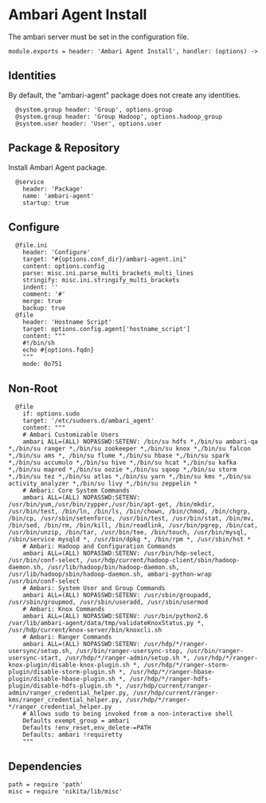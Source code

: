 # Ambari Agent Install

The ambari server must be set in the configuration file.

    module.exports = header: 'Ambari Agent Install', handler: (options) ->

## Identities

By default, the "ambari-agent" package does not create any identities.

      @system.group header: 'Group', options.group
      @system.group header: 'Group Hadoop', options.hadoop_group
      @system.user header: 'User', options.user

## Package & Repository

Install Ambari Agent package.

      @service
        header: 'Package'
        name: 'ambari-agent'
        startup: true

## Configure

      @file.ini
        header: 'Configure'
        target: "#{options.conf_dir}/ambari-agent.ini"
        content: options.config
        parse: misc.ini.parse_multi_brackets_multi_lines
        stringify: misc.ini.stringify_multi_brackets
        indent: ''
        comment: '#'
        merge: true
        backup: true
      @file
        header: 'Hostname Script'
        target: options.config.agent['hostname_script']
        content: """
        #!/bin/sh
        echo #{options.fqdn}
        """
        mode: 0o751


## Non-Root

      @file
        if: options.sudo
        target: '/etc/sudoers.d/ambari_agent'
        content: """
        # Ambari Customizable Users
        ambari ALL=(ALL) NOPASSWD:SETENV: /bin/su hdfs *,/bin/su ambari-qa *,/bin/su ranger *,/bin/su zookeeper *,/bin/su knox *,/bin/su falcon *,/bin/su ams *, /bin/su flume *,/bin/su hbase *,/bin/su spark *,/bin/su accumulo *,/bin/su hive *,/bin/su hcat *,/bin/su kafka *,/bin/su mapred *,/bin/su oozie *,/bin/su sqoop *,/bin/su storm *,/bin/su tez *,/bin/su atlas *,/bin/su yarn *,/bin/su kms *,/bin/su activity_analyzer *,/bin/su livy *,/bin/su zeppelin *
        # Ambari: Core System Commands
        ambari ALL=(ALL) NOPASSWD:SETENV: /usr/bin/yum,/usr/bin/zypper,/usr/bin/apt-get, /bin/mkdir, /usr/bin/test, /bin/ln, /bin/ls, /bin/chown, /bin/chmod, /bin/chgrp, /bin/cp, /usr/sbin/setenforce, /usr/bin/test, /usr/bin/stat, /bin/mv, /bin/sed, /bin/rm, /bin/kill, /bin/readlink, /usr/bin/pgrep, /bin/cat, /usr/bin/unzip, /bin/tar, /usr/bin/tee, /bin/touch, /usr/bin/mysql, /sbin/service mysqld *, /usr/bin/dpkg *, /bin/rpm *, /usr/sbin/hst * 
        # Ambari: Hadoop and Configuration Commands
        ambari ALL=(ALL) NOPASSWD:SETENV: /usr/bin/hdp-select, /usr/bin/conf-select, /usr/hdp/current/hadoop-client/sbin/hadoop-daemon.sh, /usr/lib/hadoop/bin/hadoop-daemon.sh, /usr/lib/hadoop/sbin/hadoop-daemon.sh, ambari-python-wrap /usr/bin/conf-select
        # Ambari: System User and Group Commands
        ambari ALL=(ALL) NOPASSWD:SETENV: /usr/sbin/groupadd, /usr/sbin/groupmod, /usr/sbin/useradd, /usr/sbin/usermod
        # Ambari: Knox Commands
        ambari ALL=(ALL) NOPASSWD:SETENV: /usr/bin/python2.6 /var/lib/ambari-agent/data/tmp/validateKnoxStatus.py *, /usr/hdp/current/knox-server/bin/knoxcli.sh
        # Ambari: Ranger Commands
        ambari ALL=(ALL) NOPASSWD:SETENV: /usr/hdp/*/ranger-usersync/setup.sh, /usr/bin/ranger-usersync-stop, /usr/bin/ranger-usersync-start, /usr/hdp/*/ranger-admin/setup.sh *, /usr/hdp/*/ranger-knox-plugin/disable-knox-plugin.sh *, /usr/hdp/*/ranger-storm-plugin/disable-storm-plugin.sh *, /usr/hdp/*/ranger-hbase-plugin/disable-hbase-plugin.sh *, /usr/hdp/*/ranger-hdfs-plugin/disable-hdfs-plugin.sh *, /usr/hdp/current/ranger-admin/ranger_credential_helper.py, /usr/hdp/current/ranger-kms/ranger_credential_helper.py, /usr/hdp/*/ranger-*/ranger_credential_helper.py
        # Allows sudo to being invoked from a non-interactive shell
        Defaults exempt_group = ambari
        Defaults !env_reset,env_delete-=PATH
        Defaults: ambari !requiretty 
        """

## Dependencies

    path = require 'path'
    misc = require 'nikita/lib/misc'
